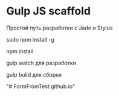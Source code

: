 # Gulp JS scaffold

Простой путь разработки с Jade и Stylus

sudo npm install -g

npm install

gulp watch для разработки

gulp build для сборки

"# FormFromTest.github.io" 
